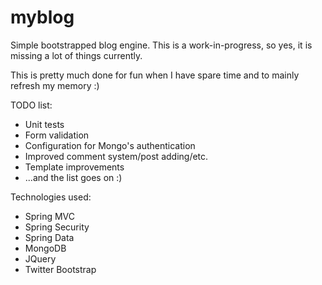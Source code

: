 myblog
======

Simple bootstrapped blog engine. This is a work-in-progress, so yes, it is missing a lot of things currently.

This is pretty much done for fun when I have spare time and to mainly refresh my memory :)

TODO list:
- Unit tests
- Form validation
- Configuration for Mongo's authentication
- Improved comment system/post adding/etc.
- Template improvements
- ...and the list goes on :)

Technologies used:
- Spring MVC
- Spring Security
- Spring Data
- MongoDB
- JQuery
- Twitter Bootstrap
